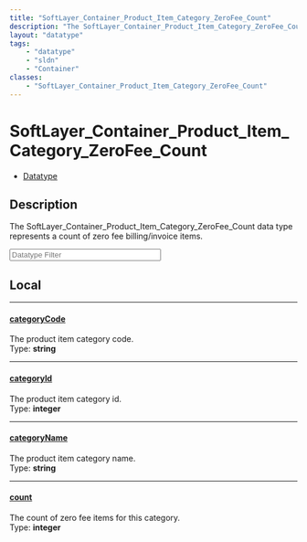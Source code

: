 ```yaml
---
title: "SoftLayer_Container_Product_Item_Category_ZeroFee_Count"
description: "The SoftLayer_Container_Product_Item_Category_ZeroFee_Count data type represents a count of zero fee billing/invoice ite... "
layout: "datatype"
tags:
    - "datatype"
    - "sldn"
    - "Container"
classes:
    - "SoftLayer_Container_Product_Item_Category_ZeroFee_Count"
---
```


# SoftLayer_Container_Product_Item_Category_ZeroFee_Count
<div id='service-datatype'>
    <ul id='sldn-reference-tabs'>
        <li id='datatype'> <a href='/reference/datatypes/SoftLayer_Container_Product_Item_Category_ZeroFee_Count' >Datatype</a></li>
    </ul>
</div>

## Description 
The SoftLayer_Container_Product_Item_Category_ZeroFee_Count data type represents a count of zero fee billing/invoice items. 





<!-- Filer BEGIN -->
<div class="view-filters">
        <div class="clearfix">
            <div class="search-input-box">
                <input placeholder="Datatype Filter" onkeyup="titleSearch(inputId='prop-input', divId='properties', elementClass='prop-row')" 
                    type="text" id="prop-input" value="" size="30" maxlength="128" class="form-text">
            </div>
        </div>
</div>
<!-- Filer END -->

<div id="properties" class="content">
<div id="localProperties" class="prop-content" >

## Local
<div class="prop-row">

-----
[categoryCode]: #categorycode
#### [categoryCode]
The product item category code.  
<span class="type-label">Type: </span>**string**


</div>
<div class="prop-row">

-----
[categoryId]: #categoryid
#### [categoryId]
The product item category id.  
<span class="type-label">Type: </span>**integer**


</div>
<div class="prop-row">

-----
[categoryName]: #categoryname
#### [categoryName]
The product item category name.  
<span class="type-label">Type: </span>**string**


</div>
<div class="prop-row">

-----
[count]: #count
#### [count]
The count of zero fee items for this category.  
<span class="type-label">Type: </span>**integer**


</div>
</div>
<!-- LOCAL PROPERTY END -->

</div>


